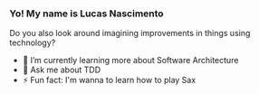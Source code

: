 ### Yo! My name is Lucas Nascimento
Do you also look around imagining improvements in things using technology?

<!--
**hexetia/hexetia** is a ✨ _special_ ✨ repository because its `README.md` (this file) appears on your GitHub profile.
-->

- 🌱 I’m currently learning more about Software Architecture
- 💬 Ask me about TDD
- ⚡ Fun fact: I'm wanna to learn how to play Sax

